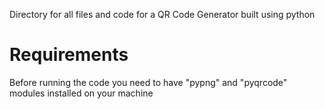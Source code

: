 Directory for all files and code for a QR Code Generator built using python
# Requirements 
Before running the code you need to have "pypng" and "pyqrcode" modules installed on your machine